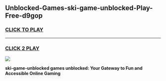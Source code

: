 
## Unblocked-Games-ski-game-unblocked-Play-Free-d9gop
<h3>
<a href="https://premium76.site?title=ski-game-unblocked&ref=21A">CLICK TO PLAY</a></h3>
<hr>

<h3>
<a href="https://premium76.site?title=ski-game-unblocked&ref=21A">CLICK 2 PLAY</a>
  
</h3>

<a href="https://premium76.site?title=ski-game-unblocked&ref=21A"><img src="https://clearcache.store/games.png"></a>


**ski-game-unblocked games unblocked: Your Gateway to Fun and Accessible Online Gaming**
